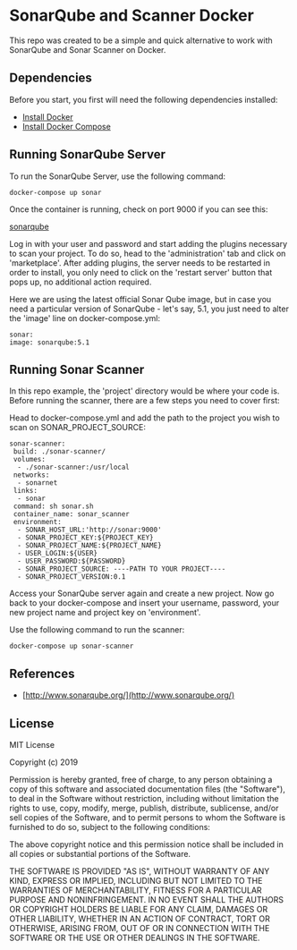 # SonarQube and Scanner Docker

This repo was created to be a simple and quick alternative to work with SonarQube and Sonar Scanner on Docker. 

## Dependencies
Before you start, you first will need the following dependencies installed:

-   [Install Docker](http://docs.docker.com/installation/)
-   [Install Docker Compose](http://docs.docker.com/compose/install/)

## Running SonarQube Server

To run the SonarQube Server, use the following command: 

    docker-compose up sonar

Once the container is running, check on port 9000 if you can see this: 

[sonarqube](https://i.imgur.com/eo8ewk0.png)

Log in with your user and password and start adding the plugins necessary to scan your project. To do so, head to the 'administration' tab and click on 'marketplace'. 
After adding plugins, the server needs to be restarted in order to install, you only need to click on the 'restart server' button that pops up, no additional action required. 

Here we are using the latest official Sonar Qube image, but in case you need a particular version of SonarQube - let's say, 5.1,  you just need to alter the 'image' line on docker-compose.yml:

    sonar:
    image: sonarqube:5.1

## Running Sonar Scanner

In this repo example, the 'project' directory would be where your code is. Before running the scanner, there are a few steps you need to cover first: 

Head to docker-compose.yml and add the path to the project you wish to scan on SONAR_PROJECT_SOURCE:

    sonar-scanner:
     build: ./sonar-scanner/
     volumes:
      - ./sonar-scanner:/usr/local
     networks:
      - sonarnet
     links:
      - sonar
     command: sh sonar.sh
     container_name: sonar_scanner
     environment:
      - SONAR_HOST_URL:'http://sonar:9000'
      - SONAR_PROJECT_KEY:${PROJECT_KEY}
      - SONAR_PROJECT_NAME:${PROJECT_NAME}
      - USER_LOGIN:${USER}
      - USER_PASSWORD:${PASSWORD}
      - SONAR_PROJECT_SOURCE: ----PATH TO YOUR PROJECT----
      - SONAR_PROJECT_VERSION:0.1

Access your SonarQube server again and create a new project. 
Now go back to your docker-compose and insert your username, password, your new project name and project key on 'environment'. 

 Use the following command to run the scanner: 
 

    docker-compose up sonar-scanner



## References

-   [http://www.sonarqube.org/](http://www.sonarqube.org/)

## License

MIT License

Copyright (c) 2019 

Permission is hereby granted, free of charge, to any person obtaining a copy
of this software and associated documentation files (the "Software"), to deal
in the Software without restriction, including without limitation the rights
to use, copy, modify, merge, publish, distribute, sublicense, and/or sell
copies of the Software, and to permit persons to whom the Software is
furnished to do so, subject to the following conditions:

The above copyright notice and this permission notice shall be included in all
copies or substantial portions of the Software.

THE SOFTWARE IS PROVIDED "AS IS", WITHOUT WARRANTY OF ANY KIND, EXPRESS OR
IMPLIED, INCLUDING BUT NOT LIMITED TO THE WARRANTIES OF MERCHANTABILITY,
FITNESS FOR A PARTICULAR PURPOSE AND NONINFRINGEMENT. IN NO EVENT SHALL THE
AUTHORS OR COPYRIGHT HOLDERS BE LIABLE FOR ANY CLAIM, DAMAGES OR OTHER
LIABILITY, WHETHER IN AN ACTION OF CONTRACT, TORT OR OTHERWISE, ARISING FROM,
OUT OF OR IN CONNECTION WITH THE SOFTWARE OR THE USE OR OTHER DEALINGS IN THE
SOFTWARE.
